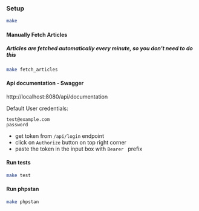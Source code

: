 ### Setup
```sh
make
```

#### Manually Fetch Articles
##### Articles are fetched automatically every minute, so you don't need to do this
```sh
make fetch_articles
```

#### Api documentation - Swagger
http://localhost:8080/api/documentation

Default User credentials:
```log
test@example.com
password
```

- get token from `/api/login` endpoint
- click on `Authorize` button on top right corner
- paste the token in the input box with `Bearer ` prefix

#### Run tests
```sh
make test
```

#### Run phpstan
```sh
make phpstan
```
